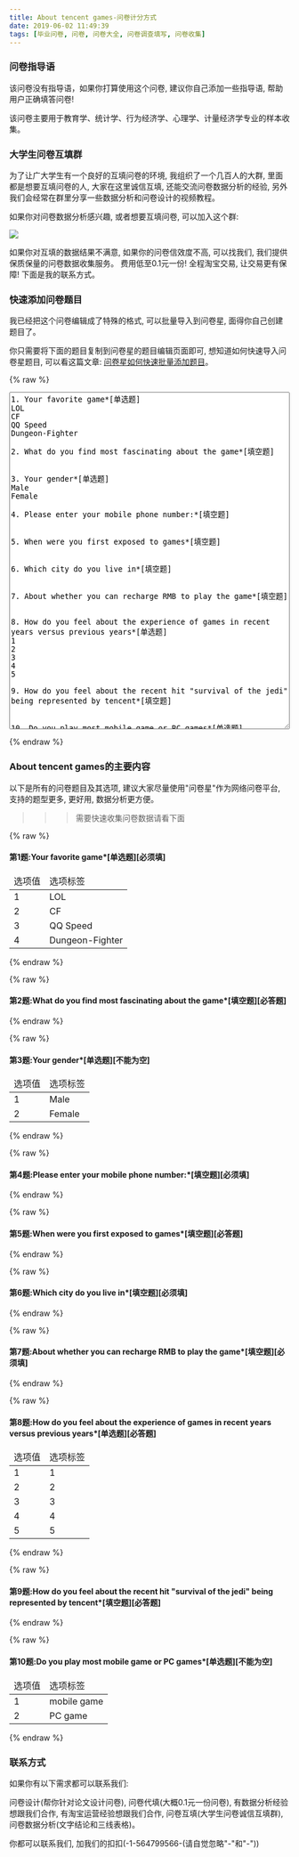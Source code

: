 ```yaml
---
title: About tencent games-问卷计分方式
date: 2019-06-02 11:49:39
tags: [毕业问卷, 问卷, 问卷大全, 问卷调查填写, 问卷收集]
---
```


### 问卷指导语

该问卷没有指导语，如果你打算使用这个问卷, 建议你自己添加一些指导语, 帮助用户正确填答问卷!

该问卷主要用于教育学、统计学、行为经济学、心理学、计量经济学专业的样本收集。

<!-- more -->


### 大学生问卷互填群

为了让广大学生有一个良好的互填问卷的环境, 我组织了一个几百人的大群, 里面都是想要互填问卷的人, 大家在这里诚信互填, 
还能交流问卷数据分析的经验, 另外我们会经常在群里分享一些数据分析和问卷设计的视频教程。

如果你对问卷数据分析感兴趣, 或者想要互填问卷, 可以加入这个群:

<img src="/images/问卷互填群二维码.png">

如果你对互填的数据结果不满意, 如果你的问卷信效度不高, 可以找我们, 我们提供保质保量的问卷数据收集服务。 
费用低至0.1元一份! 全程淘宝交易, 让交易更有保障! 下面是我的联系方式。



### 快速添加问卷题目

我已经把这个问卷编辑成了特殊的格式, 可以批量导入到问卷星, 面得你自己创建题目了。

你只需要将下面的题目复制到问卷星的题目编辑页面即可, 想知道如何快速导入问卷星题目, 可以看这篇文章: [问卷星如何快速批量添加题目](https://mlln.cn/2019/06/01/%E9%97%AE%E5%8D%B7%E6%98%9F%E5%A6%82%E4%BD%95%E5%BF%AB%E9%80%9F%E6%B7%BB%E5%8A%A0%E6%89%B9%E9%87%8F%E9%A2%98%E7%9B%AE/index.html)。

{% raw %}
<textarea rows="40" style="width: 100%;">1. Your favorite game*[单选题]
LOL
CF
QQ Speed
Dungeon-Fighter

2. What do you find most fascinating about the game*[填空题]


3. Your gender*[单选题]
Male
Female

4. Please enter your mobile phone number:*[填空题]


5. When were you first exposed to games*[填空题]


6. Which city do you live in*[填空题]


7. About whether you can recharge RMB to play the game*[填空题]


8. How do you feel about the experience of games in recent years versus previous years*[单选题]
1
2
3
4
5

9. How do you feel about the recent hit "survival of the jedi" being represented by tencent*[填空题]


10. Do you play most mobile game or PC games*[单选题]
mobile game
PC game</textarea>
{% endraw %}

### About tencent games的主要内容

以下是所有的问卷题目及其选项, 建议大家尽量使用"问卷星"作为网络问卷平台, 支持的题型更多, 更好用, 数据分析更方便。

>>> 需要快速收集问卷数据请看下面


{% raw %}
<div class="qitem">
<h4>第1题:Your favorite game*[单选题][必须填]</h4>

<table class="table">
<thead>
<tr><td>选项值</td><td>选项标签</td></tr>
</thead>
<tbody>
<tr><td>1</td><td>LOL</td></tr>
<tr><td>2</td><td>CF</td></tr>
<tr><td>3</td><td>QQ Speed</td></tr>
<tr><td>4</td><td>Dungeon-Fighter</td></tr>
</tbody>
</table>

</div>
{% endraw %}


{% raw %}
<div class="qitem">
<h4>第2题:What do you find most fascinating about the game*[填空题][必答题]</h4>

</div>
{% endraw %}


{% raw %}
<div class="qitem">
<h4>第3题:Your gender*[单选题][不能为空]</h4>

<table class="table">
<thead>
<tr><td>选项值</td><td>选项标签</td></tr>
</thead>
<tbody>
<tr><td>1</td><td>Male</td></tr>
<tr><td>2</td><td>Female</td></tr>
</tbody>
</table>

</div>
{% endraw %}


{% raw %}
<div class="qitem">
<h4>第4题:Please enter your mobile phone number:*[填空题][必须填]</h4>

</div>
{% endraw %}


{% raw %}
<div class="qitem">
<h4>第5题:When were you first exposed to games*[填空题][必答题]</h4>

</div>
{% endraw %}


{% raw %}
<div class="qitem">
<h4>第6题:Which city do you live in*[填空题][必须填]</h4>

</div>
{% endraw %}


{% raw %}
<div class="qitem">
<h4>第7题:About whether you can recharge RMB to play the game*[填空题][必须填]</h4>

</div>
{% endraw %}


{% raw %}
<div class="qitem">
<h4>第8题:How do you feel about the experience of games in recent years versus previous years*[单选题][必答题]</h4>

<table class="table">
<thead>
<tr><td>选项值</td><td>选项标签</td></tr>
</thead>
<tbody>
<tr><td>1</td><td>1</td></tr>
<tr><td>2</td><td>2</td></tr>
<tr><td>3</td><td>3</td></tr>
<tr><td>4</td><td>4</td></tr>
<tr><td>5</td><td>5</td></tr>
</tbody>
</table>

</div>
{% endraw %}


{% raw %}
<div class="qitem">
<h4>第9题:How do you feel about the recent hit "survival of the jedi" being represented by tencent*[填空题][必答题]</h4>

</div>
{% endraw %}


{% raw %}
<div class="qitem">
<h4>第10题:Do you play most mobile game or PC games*[单选题][不能为空]</h4>

<table class="table">
<thead>
<tr><td>选项值</td><td>选项标签</td></tr>
</thead>
<tbody>
<tr><td>1</td><td>mobile game</td></tr>
<tr><td>2</td><td>PC game</td></tr>
</tbody>
</table>

</div>
{% endraw %}



<!-- ---
title: 心理教育医学的问卷免费下载
date: 2019-05-23 08:59:15
tags: [问卷星, 问卷网, 问卷下载, 问卷互填, 问卷设计, 问卷模板, 毕业问卷, 问卷数据分析, 问卷代填, ]
--- -->

### 联系方式
 
如果你有以下需求都可以联系我们:

问卷设计(帮你针对论文设计问卷), 问卷代填(大概0.1元一份问卷), 有数据分析经验想跟我们合作, 有淘宝运营经验想跟我们合作, 问卷互填(大学生问卷诚信互填群), 问卷数据分析(文字结论和三线表格)。

你都可以联系我们, 加我们的扣扣(-1-564799566-(请自觉忽略"-"和"-"))
